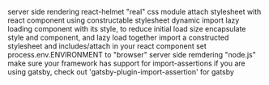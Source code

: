server side rendering
react-helmet
"real" css module
attach stylesheet with react component using constructable stylesheet
dynamic import lazy loading component with its style, to reduce initial load size
encapsulate style and component, and lazy load together
import a constructed stylesheet and includes/attach in your react component
set process.env.ENVIRONMENT to "browser"
server side remdering "node.js"
make sure your framework has support for import-assertions
if you are using gatsby, check out 'gatsby-plugin-import-assertion' for gatsby